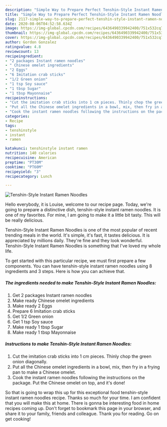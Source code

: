 ```yaml
---
description: "Simple Way to Prepare Perfect Tenshin-Style Instant Ramen Noodles"
title: "Simple Way to Prepare Perfect Tenshin-Style Instant Ramen Noodles"
slug: 2117-simple-way-to-prepare-perfect-tenshin-style-instant-ramen-noodles
date: 2020-08-06T04:52:58.634Z
image: https://img-global.cpcdn.com/recipes/6436490339942400/751x532cq70/tenshin-style-instant-ramen-noodles-recipe-main-photo.jpg
thumbnail: https://img-global.cpcdn.com/recipes/6436490339942400/751x532cq70/tenshin-style-instant-ramen-noodles-recipe-main-photo.jpg
cover: https://img-global.cpcdn.com/recipes/6436490339942400/751x532cq70/tenshin-style-instant-ramen-noodles-recipe-main-photo.jpg
author: Gordon Gonzalez
ratingvalue: 4.8
reviewcount: 13
recipeingredient:
- "2 packages Instant ramen noodles"
- " Chinese omelet ingredients"
- "2 Eggs"
- "6 Imitation crab sticks"
- "1/2 Green onion"
- "1 tsp Soy sauce"
- "1 tbsp Sugar"
- "1 tbsp Mayonnaise"
recipeinstructions:
- "Cut the imitation crab sticks into 1 cm pieces. Thinly chop the green onion diagonally."
- "Put all the Chinese omelet ingredients in a bowl, mix, then fry in a frying pan to make a Chinese omelet."
- "Cook the instant ramen noodles following the instructions on the package. Put the Chinese omelet on top, and it&#39;s done!"
categories:
- Recipe
tags:
- tenshinstyle
- instant
- ramen

katakunci: tenshinstyle instant ramen 
nutrition: 140 calories
recipecuisine: American
preptime: "PT30M"
cooktime: "PT60M"
recipeyield: "3"
recipecategory: Lunch

---
```



![Tenshin-Style Instant Ramen Noodles](https://img-global.cpcdn.com/recipes/6436490339942400/751x532cq70/tenshin-style-instant-ramen-noodles-recipe-main-photo.jpg)

Hello everybody, it is Louise, welcome to our recipe page. Today, we're going to prepare a distinctive dish, tenshin-style instant ramen noodles. It is one of my favorites. For mine, I am going to make it a little bit tasty. This will be really delicious.

Tenshin-Style Instant Ramen Noodles is one of the most popular of recent trending meals in the world. It's simple, it's fast, it tastes delicious. It is appreciated by millions daily. They're fine and they look wonderful. Tenshin-Style Instant Ramen Noodles is something that I've loved my whole life.




To get started with this particular recipe, we must first prepare a few components. You can have tenshin-style instant ramen noodles using 8 ingredients and 3 steps. Here is how you can achieve that.

<!--inarticleads1-->

##### The ingredients needed to make Tenshin-Style Instant Ramen Noodles:

1. Get 2 packages Instant ramen noodles
1. Make ready  Chinese omelet ingredients
1. Make ready 2 Eggs
1. Prepare 6 Imitation crab sticks
1. Get 1/2 Green onion
1. Get 1 tsp Soy sauce
1. Make ready 1 tbsp Sugar
1. Make ready 1 tbsp Mayonnaise




<!--inarticleads2-->

##### Instructions to make Tenshin-Style Instant Ramen Noodles:

1. Cut the imitation crab sticks into 1 cm pieces. Thinly chop the green onion diagonally.
1. Put all the Chinese omelet ingredients in a bowl, mix, then fry in a frying pan to make a Chinese omelet.
1. Cook the instant ramen noodles following the instructions on the package. Put the Chinese omelet on top, and it&#39;s done!




So that is going to wrap this up for this exceptional food tenshin-style instant ramen noodles recipe. Thanks so much for your time. I am confident that you will make this at home. There is gonna be interesting food in home recipes coming up. Don't forget to bookmark this page in your browser, and share it to your family, friends and colleague. Thank you for reading. Go on get cooking!
